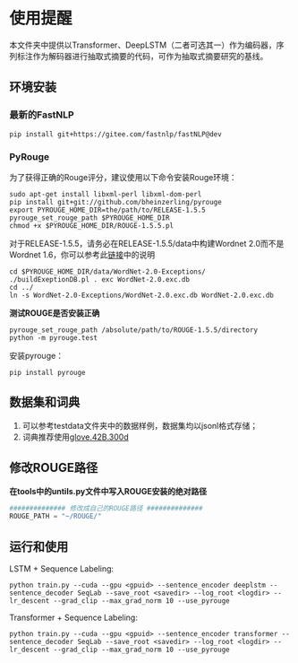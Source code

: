 # 使用提醒

本文件夹中提供以Transformer、DeepLSTM（二者可选其一）作为编码器，序列标注作为解码器进行抽取式摘要的代码，可作为抽取式摘要研究的基线。



## 环境安装

### 最新的FastNLP

```shell
pip install git+https://gitee.com/fastnlp/fastNLP@dev
```



### PyRouge

为了获得正确的Rouge评分，建议使用以下命令安装Rouge环境：

```shell
sudo apt-get install libxml-perl libxml-dom-perl
pip install git+git://github.com/bheinzerling/pyrouge
export PYROUGE_HOME_DIR=the/path/to/RELEASE-1.5.5
pyrouge_set_rouge_path $PYROUGE_HOME_DIR
chmod +x $PYROUGE_HOME_DIR/ROUGE-1.5.5.pl
```

对于RELEASE-1.5.5，请务必在RELEASE-1.5.5/data中构建Wordnet 2.0而不是Wordnet 1.6，你可以参考此[链接](https://github.com/andersjo/pyrouge/tree/master/tools/ROUGE-1.5.5)中的说明

```shell
cd $PYROUGE_HOME_DIR/data/WordNet-2.0-Exceptions/
./buildExeptionDB.pl . exc WordNet-2.0.exc.db
cd ../
ln -s WordNet-2.0-Exceptions/WordNet-2.0.exc.db WordNet-2.0.exc.db
```

**测试ROUGE是否安装正确**

```shell
pyrouge_set_rouge_path /absolute/path/to/ROUGE-1.5.5/directory
python -m pyrouge.test
```

安装pyrouge：

```shell
pip install pyrouge
```



## 数据集和词典

1. 可以参考testdata文件夹中的数据样例，数据集均以jsonl格式存储；
2. 词典推荐使用[glove.42B.300d](https://apache-mxnet.s3.cn-north-1.amazonaws.com.cn/gluon/embeddings/glove/glove.42B.300d.zip)



## 修改ROUGE路径

**在tools中的untils.py文件中写入ROUGE安装的绝对路径**

```python
############## 修改成自己的ROUGE路径 ##############
ROUGE_PATH = "~/ROUGE/"
```



## 运行和使用

LSTM + Sequence Labeling:

```shell
python train.py --cuda --gpu <gpuid> --sentence_encoder deeplstm --sentence_decoder SeqLab --save_root <savedir> --log_root <logdir> --lr_descent --grad_clip --max_grad_norm 10 --use_pyrouge
```

Transformer + Sequence Labeling:

```shell
python train.py --cuda --gpu <gpuid> --sentence_encoder transformer --sentence_decoder SeqLab --save_root <savedir> --log_root <logdir> --lr_descent --grad_clip --max_grad_norm 10 --use_pyrouge
```

